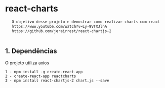# react-charts

```sh
   O objetivo desse projeto e demostrar como realizar charts com react
   https://www.youtube.com/watch?v=Ly-9VTXJlnA
   https://github.com/jerairrest/react-chartjs-2
  
```


 
## 1. Dependências

O projeto utiliza axios

    
    1 - npm install -g create-react-app
    2 - create-react-app reactcharts
    3 - npm install react-chartjs-2 chart.js --save


